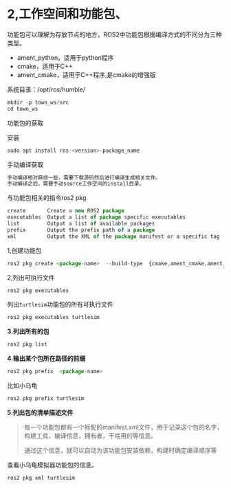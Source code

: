 # 2,工作空间和功能包、

功能包可以理解为存放节点的地方，ROS2中功能包根据编译方式的不同分为三种类型。

- ament_python，适用于python程序
- cmake，适用于C++
- ament_cmake，适用于C++程序,是cmake的增强版

系统目录：/opt/ros/humble/

```jsx
mkdir -p town_ws/src
cd town_ws
```

功能包的获取

安装

```jsx
sudo apt install ros-<version>-package_name
```

手动编译获取

```jsx
手动编译相对麻烦一些，需要下载源码然后进行编译生成相关文件。
手动编译之后，需要手动source工作空间的install目录。
```

与功能包相关的指令ros2 pkg

```jsx
create       Create a new ROS2 package
executables  Output a list of package specific executables
list         Output a list of available packages
prefix       Output the prefix path of a package
xml          Output the XML of the package manifest or a specific tag
```

1,创建功能包

```jsx
ros2 pkg create <package-name>  --build-type  {cmake,ament_cmake,ament_python}  --dependencies <依赖名字>
```

2,列出可执行文件

```jsx
ros2 pkg executables
```

列出`turtlesim`功能包的所有可执行文件

```jsx
ros2 pkg executables turtlesim
```

**3.列出所有的包**

```jsx
ros2 pkg list
```

**4.输出某个包所在路径的前缀**

```jsx
ros2 pkg prefix  <package-name>
```

比如小乌龟

```jsx
ros2 pkg prefix turtlesim
```

**5.列出包的清单描述文件**

> 每一个功能包都有一个标配的manifest.xml文件，用于记录这个包的名字，构建工具，编译信息，拥有者，干啥用的等信息。
>
> 通过这个信息，就可以自动为该功能包安装依赖，构建时确定编译顺序等

查看小乌龟模拟器功能包的信息。

```
ros2 pkg xml turtlesim 
```

